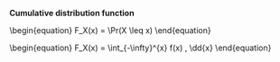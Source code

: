 **Cumulative distribution function**

\begin{equation}
F_X(x) = \Pr(X \leq x)
\end{equation}

\begin{equation}
F_X(x) = \int_{-\infty}^{x} f(x) \, \dd{x}
\end{equation}